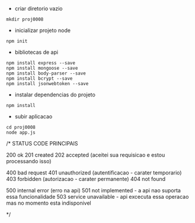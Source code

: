 - criar diretorio vazio
````
mkdir proj0008
````

- inicializar projeto node
 ````
 npm init
 ````
 
 - bibliotecas de api
 ````
 npm install express --save
 npm install mongoose --save
 npm install body-parser --save
 npm install bcrypt --save
 npm install jsonwebtoken --save
 ````
 
 - instalar dependencias do projeto
 ````
 npm install
 ````
 
 - subir aplicacao
 ````
 cd proj0008
 node app.js
 ````
 
 
 /*
 STATUS CODE PRINCIPAIS
 
 200  ok
 201  created
 202  accepted (aceitei sua requisicao e estou processando isso)
 
 400 bad request
 401 unauthorized (autentificacao - carater temporario)
 403 forbidden (autorizacao - carater permanente)
 404 not found
 
 500 internal error (erro na api)
 501 not implemented - a api nao suporta essa funcionalidade
 503 service unavailable - api excecuta essa operacao mas no momento esta indisponivel
 
 
 
 
 
 */